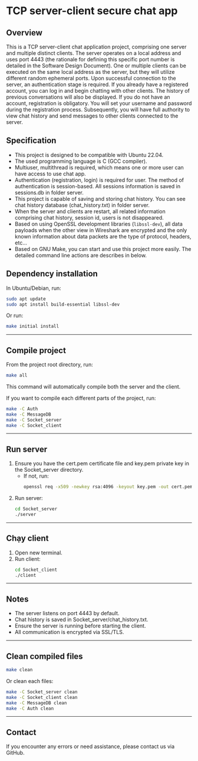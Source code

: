 # TCP server-client secure chat app

## Overview

This is a TCP server-client chat application project, comprising one server and multiple distinct clients. The server operates on a local address and uses port 4443 (the rationale for defining this specific port number is detailed in the Software Design Document). One or multiple clients can be executed on the same local address as the server, but they will utilize different random ephemeral ports. Upon successful connection to the server, an authentication stage is required. If you already have a registered account, you can log in and begin chatting with other clients. The history of previous conversations will also be displayed. If you do not have an account, registration is obligatory. You will set your username and password during the registration process. Subsequently, you will have full authority to view chat history and send messages to other clients connected to the server.


## Specification

- This project is designed to be compatible with Ubuntu 22.04.
- The used programming language is C (GCC compiler).
- Multiuser, multithread is required, which means one or more user can have access to use chat app. 
- Authentication (registration, login) is required for user. The method of authentication is session-based. All sessions information is saved in sessions.db in folder server.
- This project is capable of saving and storing chat history. You can see chat history database (chat_history.txt) in folder server.
- When the server and clients are restart, all related information comprising chat history, session id, users is not disappeared.
- Based on using OpenSSL development libraries (`libssl-dev`), all data payloads when the other view in Wireshark are encrypted and the only known information about data packets are the type of protocol, headers, etc...
- Based on GNU Make, you can start and use this project more easily. The detailed command line actions are describes in below. 


## Dependency installation

In Ubuntu/Debian, run:
```sh
sudo apt update
sudo apt install build-essential libssl-dev
```
Or run:
```sh
make initial install
```

---

## Compile project

From the project root directory, run: 
```sh
make all
```
This command will automatically compile both the server and the client. 

If you want to compile each different parts of the project, run:
```sh
make -C Auth
make -C MessageDB
make -C Socket_server
make -C Socket_client
```

---

## Run server 

1. Ensure you have the cert.pem certificate file and key.pem private key in the Socket_server directory.
   - If not, run:
     ```sh
     openssl req -x509 -newkey rsa:4096 -keyout key.pem -out cert.pem -days 365 -nodes
     ```
2. Run server:
   ```sh
   cd Socket_server
   ./server
   ```

---

## Chạy client

1. Open new terminal.
2. Run client:
   ```sh
   cd Socket_client
   ./client
   ```

---

## Notes

- The server listens on port 4443 by default.
- Chat history is saved in Socket_server/chat_history.txt.
- Ensure the server is running before starting the client.
- All communication is encrypted via SSL/TLS.

---

## Clean compiled files

```sh
make clean
```
Or clean each files:
```sh
make -C Socket_server clean
make -C Socket_client clean
make -C MessageDB clean
make -C Auth clean
```

---

## Contact 

If you encounter any errors or need assistance, please contact us via GitHub. 